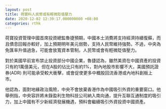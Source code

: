 ```yaml
---
layout: post
title: 荷寶料人民幣或有輕微貶值壓力
date: 2020-12-02 12:39:17.000000000 +08:00
categories: rthk
---
```


荷寶投資管理中國首席投資總監魯捷預期，中國本土消費將支持經濟持續復蘇，而且債息回報亦較好，加上預期明年美元弱勢，支持人民幣維持強勢。不過，中央為免匯率升值過急，可能會放寬資本管制，人民幣或會有輕微貶值壓力。

對於美國早前宣布禁止投資部分中國企業，魯捷認為，雖然美資在中國資產的投資只有約1萬億美元，但在A股的佔比只有約1%，對內地股市影響不大，美國預託證券(ADR) 則可能承受較大衝擊，或會促使更多中概股回流香港或內地科創板上市。

他認為，面對地緣政治風險，中央不會放棄香港作為中國吸引外資的重要窗口。他舉例指，中央容許將未錄盈利生物科技公司納入南向通，提升互聯互通制度的吸引力，加上中國有不少新經濟發展機遇，預料會繼續吸引外資投資中國資產。
